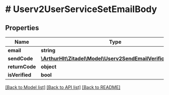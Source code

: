 # # Userv2UserServiceSetEmailBody

## Properties

Name | Type | Description | Notes
------------ | ------------- | ------------- | -------------
**email** | **string** |  |
**sendCode** | [**\ArthurHlt\Zitadel\Model\Userv2SendEmailVerificationCode**](Userv2SendEmailVerificationCode.md) |  | [optional]
**returnCode** | **object** |  | [optional]
**isVerified** | **bool** |  | [optional]

[[Back to Model list]](../../README.md#models) [[Back to API list]](../../README.md#endpoints) [[Back to README]](../../README.md)
